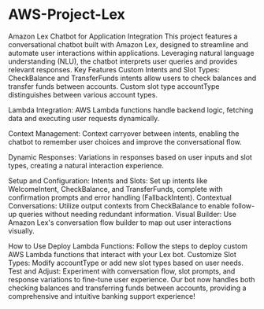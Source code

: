 # AWS-Project-Lex
Amazon Lex Chatbot for Application Integration This project features a conversational chatbot built with Amazon Lex, designed to streamline and automate user interactions within applications. Leveraging natural language understanding (NLU), the chatbot interprets user queries and provides relevant responses.
Key Features
Custom Intents and Slot Types:
CheckBalance and TransferFunds intents allow users to check balances and transfer funds between accounts.
Custom slot type accountType distinguishes between various account types.

Lambda Integration:
AWS Lambda functions handle backend logic, fetching data and executing user requests dynamically.

Context Management:
Context carryover between intents, enabling the chatbot to remember user choices and improve the conversational flow.

Dynamic Responses:
Variations in responses based on user inputs and slot types, creating a natural interaction experience.

Setup and Configuration:
Intents and Slots: Set up intents like WelcomeIntent, CheckBalance, and TransferFunds, complete with confirmation prompts and error handling (FallbackIntent).
Contextual Conversations: Utilize output contexts from CheckBalance to enable follow-up queries without needing redundant information.
Visual Builder: Use Amazon Lex's conversation flow builder to map out user interactions visually.

How to Use
Deploy Lambda Functions: Follow the steps to deploy custom AWS Lambda functions that interact with your Lex bot.
Customize Slot Types: Modify accountType or add new slot types based on user needs.
Test and Adjust: Experiment with conversation flow, slot prompts, and response variations to fine-tune user experience.
Our bot now handles both checking balances and transferring funds between accounts, providing a comprehensive and intuitive banking support experience!
